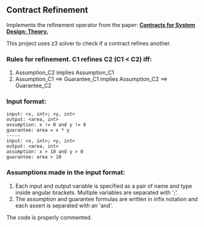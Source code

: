 ## Contract Refinement

Implements the refinement operator from the paper: [__Contracts for System Design: Theory.__](https://hal.inria.fr/hal-01178467/document)

This project uses z3 solver to check if a contract refines another. 

### Rules for refinement. C1 refines C2 (C1 < C2) iff:
1. Assumption_C2 implies Assumption_C1
2. Assumption_C1 ==> Guarantee_C1 implies Assumption_C2 ==> Guarantee_C2

### Input format:

    input: <x, int>; <y, int>
    output: <area, int>
    assumption: x != 0 and y != 0
    guarantee: area = x * y
    -----
    input: <x, int>; <y, int>
    output: <area, int>
    assumption: x > 10 and y > 0
    guarantee: area > 10

### Assumptions made in the input format:
1. Each input and output variable is specified as a pair of name and type inside angular brackets. Multiple variables are separated with ';'.
2. The assumption and guarantee formulas are written in infix notation and each assert is separated with an 'and'.

The code is properly commented. 
